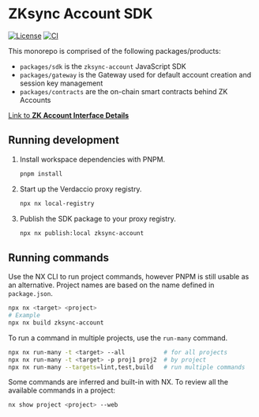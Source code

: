 # ZKsync Account SDK

[![License](https://img.shields.io/badge/license-MIT-blue)](LICENSE-MIT)
[![CI](https://github.com/matter-labs/zksync-account-sdk/actions/workflows/ci.yml/badge.svg)](https://github.com/matter-labs/zksync-account-sdk/actions/workflows/ci.yml)

This monorepo is comprised of the following packages/products:

- `packages/sdk` is the `zksync-account` JavaScript SDK
- `packages/gateway` is the Gateway used for default account creation
    and session key management
- `packages/contracts` are the on-chain smart contracts behind ZK Accounts

[Link to **ZK Account Interface Details**](https://matterlabs.notion.site/ZK-Account-Interface-Details-0c15bbcb90dc466ca826b57aa24d3a69)

## Running development

1. Install workspace dependencies with PNPM.

    ```bash
    pnpm install
    ```

2. Start up the Verdaccio proxy registry.

    ```bash
    npx nx local-registry
    ```

3. Publish the SDK package to your proxy registry.

    ```bash
    npx nx publish:local zksync-account
    ```

## Running commands

Use the NX CLI to run project commands, however PNPM is still usable as an
alternative. Project names are based on the name defined in `package.json`.

```bash
npx nx <target> <project>
# Example
npx nx build zksync-account
```

To run a command in multiple projects, use the `run-many` command.

```bash
npx nx run-many -t <target> --all           # for all projects
npx nx run-many -t <target> -p proj1 proj2  # by project
npx nx run-many --targets=lint,test,build   # run multiple commands
```

Some commands are inferred and built-in with NX.
To review all the available commands in a project:

```bash
nx show project <project> --web
```
